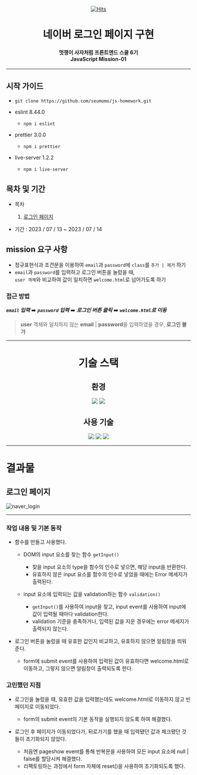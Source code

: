 <div align="center">

[![Hits](https://hits.seeyoufarm.com/api/count/incr/badge.svg?url=https%3A%2F%2Fgithub.com%2Fseumomo%2FProject-F4&count_bg=%233DACC8&title_bg=%23555555&icon=&icon_color=%23E7E7E7&title=hits&edge_flat=true)](https://hits.seeyoufarm.com)

</div>

# <div align="center">네이버 로그인 페이지 구현</div>

#### <div align="center">멋쟁이 사자처럼 프론트엔드 스쿨 6기<br>JavaScript Mission-01</div>

---

## 시작 가이드

- `git clone https://github.com/seumomo/js-homework.git`

- eslint 8.44.0
  - `npm i eslint`

- prettier 3.0.0
  - `npm i prettier`

- live-server 1.2.2
  - `npm i live-server`

## 목차 및 기간

- 목차
  1. <a href="#a1">로그인 페이지</a>

- 기간 : 2023 / 07 / 13 ~ 2023 / 07 / 14

## mission 요구 사항

- 정규표현식과 조건문을 이용하여 `email`과 `password`에 `class`를 `추가 | 제거` 하기
- `email`과 `password`를 입력하고 로그인 버튼을 눌렀을 때,<br>`user 객체`와 비교하여 값이 일치하면 `welcome.html`로 넘어가도록 하기

### 접근 방법

**_`email` 입력_** ➡️ **_`password` 입력_** ➡️ **_로그인 버튼 클릭_** ➡️ **_`welcome.html`로 이동_**

> **user** 객체와 일치하지 않는 **email** | **password**을 입력하였을 경우, **로그인 불가**

---

# <div align="center">기술 스택</div>

## <div align="center">환경</div>

<div align="center"><img src="https://img.shields.io/badge/visualstudiocode-007ACC?style=for-the-badge&logo=visualstudiocode&logoColor=white">
<img src="https://img.shields.io/badge/github-181717?style=for-the-badge&logo=github&logoColor=white"></div>

## <div align="center">사용 기술</div>

<div align="center">
  <img src="https://img.shields.io/badge/html5-E34F26?style=for-the-badge&logo=html5&logoColor=white">
  <img src="https://img.shields.io/badge/css3-1572B6?style=for-the-badge&logo=css3&logoColor=white">
  <img src="https://img.shields.io/badge/javascript-F7DF1E?style=for-the-badge&logo=javascript&logoColor=black">
</div>

---

# 결과물

## <a id="a1">로그인 페이지</a>

![naver_login](https://github.com/seumomo/js-homework/assets/127176650/2d472fb9-6dbe-4966-8d2b-5a829d64ea17)

---

### 작업 내용 및 기본 동작

- 함수를 만들고 사용했다.
  - DOM의 input 요소를 찾는 함수 `getInput()`
    - 찾을 input 요소의 type을 함수의 인수로 넣으면, 해당 input을 반환한다.
    - 유효하지 않은 input 요소를 함수의 인수로 넣었을 때에는 Error 메세지가 출력된다.

  - input 요소에 입력되는 값을 validation하는 함수 `validation()`
    - `getInput()`를 사용하여 input을 찾고, input event를 사용하여 input에 값이 입력될 때마다 validation한다.
    - validation 기준을 충족하거나, 입력된 값을 지운 경우에는 error 메세지가 출력되지 않는다.

- 로그인 버튼을 눌렀을 때 유효한 값인지 비교하고, 유효하지 않으면 알림창을 띄워준다.
  - form에 submit event를 사용하여 입력된 값이 유효하다면 welcome.html로 이동하고, 그렇지 않으면 알림창이 출력되도록 한다.

### 고민했던 지점

- 로그인을 눌렀을 때, 유효한 값을 입력했는데도 welcome.html로 이동하지 않고 빈 페이지로 이동되었다.
  - form의 submit event의 기본 동작을 실행되지 않도록 하여 해결했다.

- 로그인 후 페이지가 이동되었다가, 뒤로가기를 했을 때 입력됐던 값과 체크됐던 것들이 초기화되지 않았다.
  - 처음엔 pageshow event를 통해 반복문을 사용하여 모든 input 요소에 null | false를 할당시켜 해결했다.
  - 리팩토링하는 과정에서 form 자체에 reset()을 사용하여 초기화되도록 했다.
